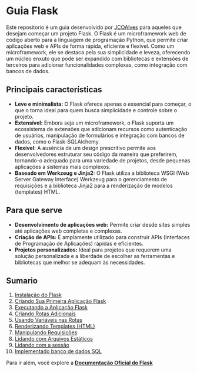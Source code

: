 # Guia Flask
Este repositorio é um guia desenvolvido por [JCOAlves](https://github.com/JCOAlves) para aqueles que desejam começar um projeto Flask.
O Flask é um microframework web de código aberto para a linguagem de programação Python, que permite criar aplicações web e APIs de forma rápida, eficiente e flexível. Como um microframework, ele se destaca pela sua simplicidade e leveza, oferecendo um núcleo enxuto que pode ser expandido com bibliotecas e extensões de terceiros para adicionar funcionalidades complexas, como integração com bancos de dados. 

## Principais características
- **Leve e minimalista:** O Flask oferece apenas o essencial para começar, o que o torna ideal para quem busca simplicidade e controle sobre o projeto. 
- **Extensível:** Embora seja um microframework, o Flask suporta um ecossistema de extensões que adicionam recursos como autenticação de usuários, manipulação de formulários e integração com bancos de dados, como o Flask-SQLAlchemy. 
- **Flexível:** A ausência de um design prescritivo permite aos desenvolvedores estruturar seu código da maneira que preferirem, tornando-o adequado para uma variedade de projetos, desde pequenas aplicações a sistemas mais complexos. 
- **Baseado em Werkzeug e Jinja2:** O Flask utiliza a biblioteca WSGI (Web Server Gateway Interface) Werkzeug para o gerenciamento de requisições e a biblioteca Jinja2 para a renderização de modelos (templates) HTML. 

## Para que serve
- **Desenvolvimento de aplicações web:** Permite criar desde sites simples até aplicações web completas e complexas. 
- **Criação de APIs:** É amplamente utilizado para construir APIs (Interfaces de Programação de Aplicações) rápidas e eficientes. 
- **Projetos personalizados:** Ideal para projetos que requerem uma solução personalizada e a liberdade de escolher as ferramentas e bibliotecas que melhor se adequam às necessidades.

## Sumario
1. [Instalação do Flask](./InstalacaoFlask.md)
2. [Criando Sua Primeira Aplicação Flask](./AplicacaoFlask.md)
3. [Executando a Aplicação Flask](./ExecutandoFlask.md)
4. [Criando Rotas Adicionais](./CriandoRotas.md)
5. [Usando Variáveis nas Rotas](./VariaveisRotas.md)
6. [Renderizando Templates (HTML)](./RenderizandoTemplates.md)
7. [Manipulando Requisições](./ManipulandoRequisicoes.md)
8. [Lidando com Arquivos Estáticos](./ArquivosEstaticos.md)
9. [Lidando com a sessão](./Sessao.md)
10. [Implementado banco de dados SQL](./BancoDados.md)

Para ir além, você explore a [**Documentação Oficial do Flask**](https://flask.palletsprojects.com/)
